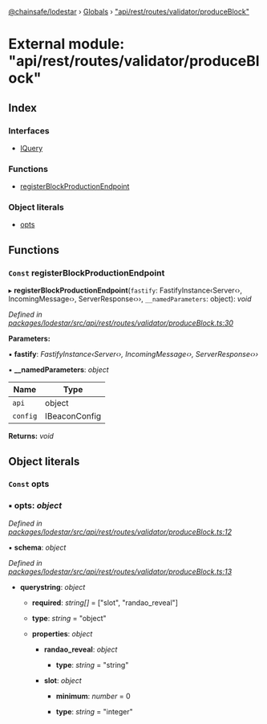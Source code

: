 [@chainsafe/lodestar](../README.md) › [Globals](../globals.md) › ["api/rest/routes/validator/produceBlock"](_api_rest_routes_validator_produceblock_.md)

# External module: "api/rest/routes/validator/produceBlock"

## Index

### Interfaces

* [IQuery](../interfaces/_api_rest_routes_validator_produceblock_.iquery.md)

### Functions

* [registerBlockProductionEndpoint](_api_rest_routes_validator_produceblock_.md#const-registerblockproductionendpoint)

### Object literals

* [opts](_api_rest_routes_validator_produceblock_.md#const-opts)

## Functions

### `Const` registerBlockProductionEndpoint

▸ **registerBlockProductionEndpoint**(`fastify`: FastifyInstance‹Server‹›, IncomingMessage‹›, ServerResponse‹››, `__namedParameters`: object): *void*

*Defined in [packages/lodestar/src/api/rest/routes/validator/produceBlock.ts:30](https://github.com/ChainSafe/lodestar/blob/4796680/packages/lodestar/src/api/rest/routes/validator/produceBlock.ts#L30)*

**Parameters:**

▪ **fastify**: *FastifyInstance‹Server‹›, IncomingMessage‹›, ServerResponse‹››*

▪ **__namedParameters**: *object*

Name | Type |
------ | ------ |
`api` | object |
`config` | IBeaconConfig |

**Returns:** *void*

## Object literals

### `Const` opts

### ▪ **opts**: *object*

*Defined in [packages/lodestar/src/api/rest/routes/validator/produceBlock.ts:12](https://github.com/ChainSafe/lodestar/blob/4796680/packages/lodestar/src/api/rest/routes/validator/produceBlock.ts#L12)*

▪ **schema**: *object*

*Defined in [packages/lodestar/src/api/rest/routes/validator/produceBlock.ts:13](https://github.com/ChainSafe/lodestar/blob/4796680/packages/lodestar/src/api/rest/routes/validator/produceBlock.ts#L13)*

* **querystring**: *object*

  * **required**: *string[]* = ["slot", "randao_reveal"]

  * **type**: *string* = "object"

  * **properties**: *object*

    * **randao_reveal**: *object*

      * **type**: *string* = "string"

    * **slot**: *object*

      * **minimum**: *number* = 0

      * **type**: *string* = "integer"
